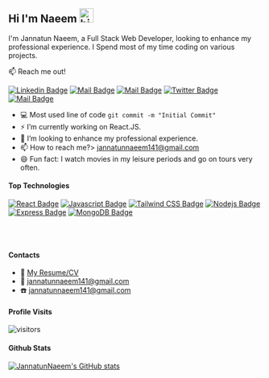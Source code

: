 ## Hi I'm Naeem <img src="https://user-images.githubusercontent.com/1303154/88677602-1635ba80-d120-11ea-84d8-d263ba5fc3c0.gif" width="28px" height="28px" alt="hi">

I'm Jannatun Naeem, a Full Stack Web Developer, looking to enhance my professional experience. I Spend most of my time coding on various projects.

:mailbox: Reach me out!

[![Linkedin Badge](https://img.shields.io/badge/-JannatunNaeem-0e76a8?style=flat&labelColor=0e76a8&logo=linkedin&logoColor=white)](https://www.linkedin.com/in/naeem141/) [![Mail Badge](https://img.shields.io/badge/-JannatunNaeem-1ca0f1?style=flat&labelColor=ffffff&logo=facebook&logoColor=blue)](https://www.facebook.com/naeem141/) [![Mail Badge](https://img.shields.io/badge/-JannatunNaeem-c0392b?style=flat&labelColor=c0392b&logo=gmail&logoColor=white)](mailto:jannatunnaeem141@gmail.com) [![Twitter Badge](https://img.shields.io/badge/-@Jannatu03392732-1ca0f1?style=flat&labelColor=1ca0f1&logo=twitter&logoColor=white&link=https://twitter.com/Ipenywis)](https://twitter.com/Jannatu03392732) [![Mail Badge](https://img.shields.io/badge/-@Jannatunnaeem141-e84393?style=flat&labelColor=e84393&logo=instagram&logoColor=white)](https://www.instagram.com/jannatunnaeem141/)

<!-- TODO: Add last video link -->

- :computer: Most used line of code `git commit -m "Initial Commit"`
- ⚡ I’m currently working on React.JS.
- 🔭 I’m looking to enhance my professional experience.
- 📫 How to reach me?> jannatunnaeem141@gmail.com
- 😄 Fun fact: I watch movies in my leisure periods and go on tours very often.

#### Top Technologies

<!-- TODO: Make technologies links takes you to repositories -->

[![React Badge](https://img.shields.io/badge/-React-61DBFB?style=for-the-badge&labelColor=black&logo=react&logoColor=61DBFB)](#) [![Javascript Badge](https://img.shields.io/badge/-Javascript-F0DB4F?style=for-the-badge&labelColor=black&logo=javascript&logoColor=F0DB4F)](#) [![Tailwind CSS Badge](https://img.shields.io/badge/-Tailwind-007acc?style=for-the-badge&labelColor=black&logo=tailwindcss&logoColor=007acc)](#) [![Nodejs Badge](https://img.shields.io/badge/-Nodejs-3C873A?style=for-the-badge&labelColor=black&logo=node.js&logoColor=3C873A)](#) [![Express Badge](https://img.shields.io/badge/-Expressjs-000000?style=for-the-badge&labelColor=black&logo=express&logoColor=3C873A)](#) [![MongoDB Badge](https://img.shields.io/badge/-MongoDB-47A248?style=for-the-badge&labelColor=black&logo=mongodb&logoColor=e535ab)](#)

<!-- ### Tutorials

[<img align="left" alt="React" width="26px" src="https://raw.githubusercontent.com/github/explore/80688e429a7d4ef2fca1e82350fe8e3517d3494d/topics/react/react.png" />][reactplaylist]

[<img align="left" alt="HTML5" width="26px" src="https://raw.githubusercontent.com/github/explore/80688e429a7d4ef2fca1e82350fe8e3517d3494d/topics/html/html.png" />][htmltutorial]

[<img align="left" alt="JavaScript" width="26px" src="https://raw.githubusercontent.com/github/explore/80688e429a7d4ef2fca1e82350fe8e3517d3494d/topics/javascript/javascript.png" />][javascripttutorial]

[<img align="left" alt="Visual Studio Code" width="26px" src="https://raw.githubusercontent.com/github/explore/80688e429a7d4ef2fca1e82350fe8e3517d3494d/topics/visual-studio-code/visual-studio-code.png" />][vscodetutorial]

<img align="left" alt="Sass" width="26px" src="https://raw.githubusercontent.com/github/explore/80688e429a7d4ef2fca1e82350fe8e3517d3494d/topics/sass/sass.png" />

<img align="left" alt="Node.js" width="26px" src="https://raw.githubusercontent.com/github/explore/80688e429a7d4ef2fca1e82350fe8e3517d3494d/topics/nodejs/nodejs.png" />

<img align="left" alt="GraphQL" width="26px" src="https://raw.githubusercontent.com/github/explore/80688e429a7d4ef2fca1e82350fe8e3517d3494d/topics/graphql/graphql.png" />

<img align="left" alt="Deno" width="26px" src="https://raw.githubusercontent.com/github/explore/361e2821e2dea67711cde99c9c40ed357061cf27/topics/deno/deno.png" />

<img align="left" alt="SQL" width="26px" src="https://raw.githubusercontent.com/github/explore/80688e429a7d4ef2fca1e82350fe8e3517d3494d/topics/sql/sql.png" />

<img align="left" alt="MySQL" width="26px" src="https://raw.githubusercontent.com/github/explore/80688e429a7d4ef2fca1e82350fe8e3517d3494d/topics/mysql/mysql.png" />

<img align="left" alt="Git" width="26px" src="https://raw.githubusercontent.com/github/explore/80688e429a7d4ef2fca1e82350fe8e3517d3494d/topics/git/git.png" />

<img align="left" alt="MongoDB" width="26px" src="https://raw.githubusercontent.com/github/explore/80688e429a7d4ef2fca1e82350fe8e3517d3494d/topics/mongodb/mongodb.png" /> -->

<br />
<br />

#### Contacts
- :paperclip: [My Resume/CV](https://drive.google.com/file/d/1PfmcN3MBDcEKj6WM35NWHnNg8FktQ6a6/view?usp=sharing)
- :email: jannatunnaeem141@gmail.com
- :phone: jannatunnaeem141@gmail.com


#### Profile Visits 

![visitors](https://visitor-badge.glitch.me/badge?page_id=JannatunNaeem141.JannatunNaeem141&left_color=gray&right_color=blue)

#### Github Stats

[![JannatunNaeem's GitHub stats](https://github-readme-stats.vercel.app/api?username=JannatunNaeem141&hide=contribs,prs&theme=tokyonight)](https://github.com/anuraghazra/github-readme-stats)

[reactplaylist]: https://www.youtube.com/watch?v=KxXXEL-k47Y&list=PLvXDmnBbOF7RnYiZvDwl2Pzcs2kfi10wd
[vscodetutorial]: https://www.youtube.com/watch?v=Bkie2ai8qeE&t=8s
[htmltutorial]: https://www.youtube.com/watch?v=VK6MXVxOsws&t=27s
[javascripttutorial]: https://www.youtube.com/watch?v=D-LHKvmX37E